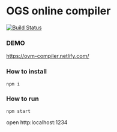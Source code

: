 # OGS online compiler

[![Build Status](https://travis-ci.org/cryptoeconomicslab/online-ogs-editor.svg?branch=master)](https://travis-ci.org/cryptoeconomicslab/online-ogs-editor)

### DEMO

https://ovm-compiler.netlify.com/

### How to install

```
npm i
```

### How to run

```
npm start
```

open http:localhost:1234
